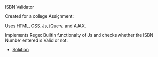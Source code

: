ISBN Validator

Created for a college Assignment:

Uses HTML, CSS, Js, jQuery, and AJAX.

Implements Regex BuiltIn functionalty of Js and checks whether the ISBN Number entered is Valid or not.
* [Solution](https://n3m355i5.github.io/ISBN-Validator/)
